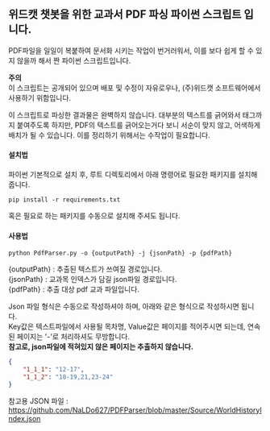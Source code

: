## 위드캣 챗봇을 위한 교과서 PDF 파싱 파이썬 스크립트 입니다.

PDF파일을 일일이 복붙하여 문서화 시키는 작업이 번거러워서, 이를 보다 쉽게 할 수 있지 않을까 해서 짠 파이썬 스크립트입니다.

**주의** <br>
이 스크립트는 공개되어 있으며 배포 및 수정이 자유로우나, (주)위드캣 소프트웨어에서 사용하기 위함입니다.

이 스크립트로 파싱한 결과물은 완벽하지 않습니다. 대부분의 텍스트를 긁어와서 태그까지 붙여주도록 하지만, PDF의 텍스트를 긁어오는거다 보니 서순이 맞지 않고, 어색하게 배치가 될 수 있습니다. 이를 정리하기 위해서는 수작업이 필요합니다.

#### 설치법
파이썬 기본적으로 설치 후, 루트 디렉토리에서 아래 명령어로 필요한 패키지를 설치해 줍니다.

`pip install -r requirements.txt`

혹은 필요로 하는 패키지를 수동으로 설치해 주셔도 됩니다.

#### 사용법
`python PdfParser.py -o {outputPath} -j {jsonPath} -p {pdfPath}`

{outputPath} : 추출된 텍스트가 쓰여질 경로입니다.<br>
{jsonPath} : 교과목 인덱스가 담길 json파일 경로입니다.<br> 
{pdfPath} : 추출 대상 pdf 교과 파일입니다.

Json 파일 형식은 수동으로 작성하셔야 하며, 아래와 같은 형식으로 작성하시면 됩니다.<br>
Key값은 텍스트파일에서 사용될 목차명, Value값은 페이지를 적어주시면 되는데, 연속된 페이지는 '-'로 처리하셔도 무방합니다. <br>
**참고로, json파일에 적혀있지 않은 페이지는 추출하지 않습니다.**
```json
{
    "1_1_1": "12-17",
    "1_1_2": "18-19,21,23-24"
}
```

참고용 JSON 파일 : <https://github.com/NaLDo627/PDFParser/blob/master/Source/WorldHistoryIndex.json>
